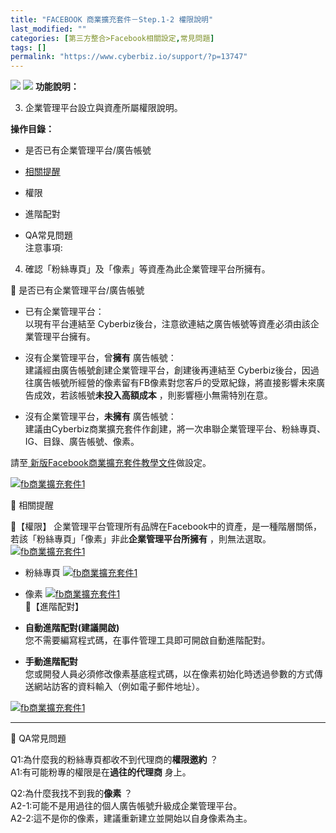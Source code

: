 ```yaml
---
title: "FACEBOOK 商業擴充套件－Step.1-2 權限說明"
last_modified: ""
categories: [第三方整合>Facebook相關設定,常見問題]
tags: []
permalink: "https://www.cyberbiz.io/support/?p=13747"
---
```


![](https://www.cyberbiz.io/support/wp-content/uploads/適用站別.png)
[![](https://www.cyberbiz.io/support/wp-content/uploads/台灣站.png)](https://www.cyberbiz.io/support/?page_id=2490)
**功能說明：**  

3. 企業管理平台設立與資產所屬權限說明。

**操作目錄：**

* 是否已有企業管理平台/廣告帳號
* [相關提醒](a5)  

* 權限
* 進階配對
* QA常見問題  
注意事項:  

4. 確認「粉絲專頁」及「像素」等資產為此企業管理平台所擁有。


📌 是否已有企業管理平台/廣告帳號  


* 已有企業管理平台：  
以現有平台連結至 Cyberbiz後台，注意欲連結之廣告帳號等資產必須由該企業管理平台擁有。



* 沒有企業管理平台，曾**擁有** 廣告帳號：  
建議經由廣告帳號創建企業管理平台，創建後再連結至
Cyberbiz後台，因過往廣告帳號所經營的像素留有FB像素對您客戶的受眾紀錄，將直接影響未來廣告成效，若該帳號**未投入高額成本**
，則影響極小無需特別在意。



* 沒有企業管理平台，**未擁有** 廣告帳號：  
建議由Cyberbiz商業擴充套件作創建，將一次串聯企業管理平台、粉絲專頁、IG、目錄、廣告帳號、像素。


請至[ 新版Facebook商業擴充套件教學文件](https://www.cyberbiz.io/support/?p=11341)做設定。  

[![fb商業擴充套件1](https://www.cyberbiz.io/support/wp-content/uploads/2021/06/商業擴充套件-權限問題2.png)](https://www.cyberbiz.io/support/wp-content/uploads/2021/06/商業擴充套件-權限問題2.png)  

📌 相關提醒  

📍【權限】 企業管理平台管理所有品牌在Facebook中的資產，是一種階層關係，若該「粉絲專頁」「像素」非此**企業管理平台所擁有** ，則無法選取。  
[![fb商業擴充套件1](https://www.cyberbiz.io/support/wp-content/uploads/2021/06/商業擴充套件-權限問題3.png)](https://www.cyberbiz.io/support/wp-content/uploads/2021/06/商業擴充套件-權限問題3.png)  


* 粉絲專頁
[![fb商業擴充套件1](https://www.cyberbiz.io/support/wp-content/uploads/2021/06/商業擴充套件-權限問題4.png)](https://www.cyberbiz.io/support/wp-content/uploads/2021/06/商業擴充套件-權限問題4.png)  


* 像素
[![fb商業擴充套件1](https://www.cyberbiz.io/support/wp-content/uploads/2021/06/商業擴充套件-權限問題5.png)](https://www.cyberbiz.io/support/wp-content/uploads/2021/06/商業擴充套件-權限問題5.png)  
📍【進階配對】

* **自動進階配對(建議開啟)**  
您不需要編寫程式碼，在事件管理工具即可開啟自動進階配對。



* **手動進階配對**  
您或開發人員必須修改像素基底程式碼，以在像素初始化時透過參數的方式傳送網站訪客的資料輸入（例如電子郵件地址）。

[![fb商業擴充套件1](https://www.cyberbiz.io/support/wp-content/uploads/2021/06/商業擴充套件-權限問題6.png)](https://www.cyberbiz.io/support/wp-content/uploads/2021/06/商業擴充套件-權限問題6.png)  

* * *


📌 QA常見問題  

Q1:為什麼我的粉絲專頁都收不到代理商的**權限邀約** ？  
A1:有可能粉專的權限是在**過往的代理商** 身上。  

Q2:為什麼我找不到我的**像素** ？  
A2-1:可能不是用過往的個人廣告帳號升級成企業管理平台。  
A2-2:這不是你的像素，建議重新建立並開始以自身像素為主。  

